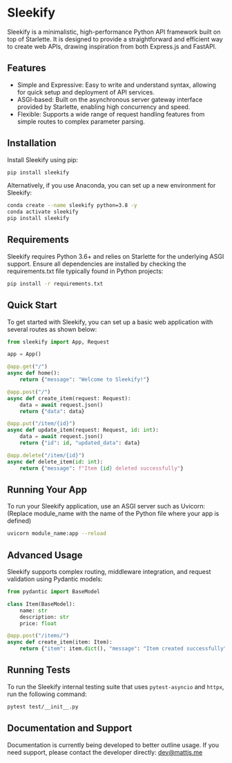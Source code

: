 # Sleekify
Sleekify is a minimalistic, high-performance Python API framework built on top of Starlette. It is designed to provide a straightforward and efficient way to create web APIs, drawing inspiration from both Express.js and FastAPI.

## Features
- Simple and Expressive: Easy to write and understand syntax, allowing for quick setup and deployment of API services.
- ASGI-based: Built on the asynchronous server gateway interface provided by Starlette, enabling high concurrency and speed.
- Flexible: Supports a wide range of request handling features from simple routes to complex parameter parsing.

## Installation
Install Sleekify using pip:

```zsh
pip install sleekify
```

Alternatively, if you use Anaconda, you can set up a new environment for Sleekify:

```zsh
conda create --name sleekify python=3.8 -y
conda activate sleekify
pip install sleekify
```

## Requirements
Sleekify requires Python 3.6+ and relies on Starlette for the underlying ASGI support. Ensure all dependencies are installed by checking the requirements.txt file typically found in Python projects:

```zsh
pip install -r requirements.txt
```

## Quick Start
To get started with Sleekify, you can set up a basic web application with several routes as shown below:

```python
from sleekify import App, Request

app = App()

@app.get("/")
async def home():
    return {"message": "Welcome to Sleekify!"}

@app.post("/")
async def create_item(request: Request):
    data = await request.json()
    return {"data": data}

@app.put("/item/{id}")
async def update_item(request: Request, id: int):
    data = await request.json()
    return {"id": id, "updated_data": data}

@app.delete("/item/{id}")
async def delete_item(id: int):
    return {"message": f"Item {id} deleted successfully"}
```

## Running Your App
To run your Sleekify application, use an ASGI server such as Uvicorn:
(Replace module_name with the name of the Python file where your app is defined)

```zsh
uvicorn module_name:app --reload
```

## Advanced Usage
Sleekify supports complex routing, middleware integration, and request validation using Pydantic models:

```python
from pydantic import BaseModel

class Item(BaseModel):
    name: str
    description: str
    price: float

@app.post("/items/")
async def create_item(item: Item):
    return {"item": item.dict(), "message": "Item created successfully"}
```

## Running Tests
To run the Sleekify internal testing suite that uses `pytest-asyncio` and `httpx`, run the following command:

```zsh
pytest test/__init__.py
```

## Documentation and Support
Documentation is currently being developed to better outline usage.
If you need support, please contact the developer directly: dev@mattjs.me